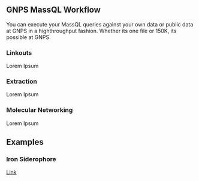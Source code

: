 ## GNPS MassQL Workflow

You can execute your MassQL queries against your own data or public data at GNPS in a highthroughput fashion. Whether its one file or 150K, its possible at GNPS. 


### Linkouts

Lorem Ipsum

### Extraction

Lorem Ipsum

### Molecular Networking

Lorem Ipsum

## Examples

### Iron Siderophore

[Link](https://proteomics2.ucsd.edu/ProteoSAFe/status.jsp?task=d3dad0ccc388442bb2a6a7d2beb28293)